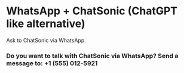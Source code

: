 # WhatsApp + ChatSonic (ChatGPT like alternative)

Ask to ChatSonic via WhatsApp.
### Do you want to talk with ChatSonic via WhatsApp? Send a message to: +1 (555) 012-5921



